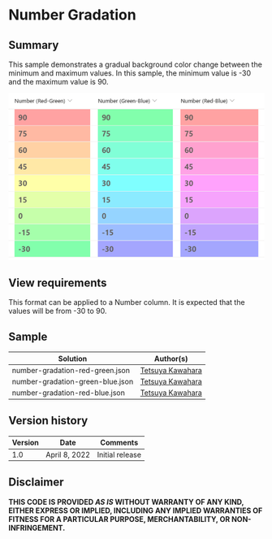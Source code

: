 # Number Gradation

## Summary
This sample demonstrates a gradual background color change between the minimum and maximum values. In this sample, the minimum value is -30 and the maximum value is 90.

![screenshot of the sample](./assets/screenshot.png)

## View requirements
This format can be applied to a Number column. It is expected that the values will be from -30 to 90.

## Sample

Solution                         |Author(s)
---------------------------------|------------------------------------------------
number-gradation-red-green.json  |[Tetsuya Kawahara](https://twitter.com/techan_k)
number-gradation-green-blue.json |[Tetsuya Kawahara](https://twitter.com/techan_k)
number-gradation-red-blue.json   |[Tetsuya Kawahara](https://twitter.com/techan_k)

## Version history

Version |Date          |Comments
--------|--------------|----------------
1.0     |April 8, 2022 |Initial release

## Disclaimer
**THIS CODE IS PROVIDED *AS IS* WITHOUT WARRANTY OF ANY KIND, EITHER EXPRESS OR IMPLIED, INCLUDING ANY IMPLIED WARRANTIES OF FITNESS FOR A PARTICULAR PURPOSE, MERCHANTABILITY, OR NON-INFRINGEMENT.**